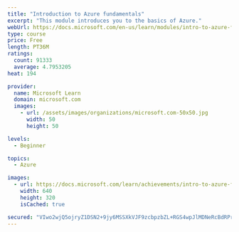 ```yaml
---
title: "Introduction to Azure fundamentals"
excerpt: "This module introduces you to the basics of Azure."
webUrl: https://docs.microsoft.com/en-us/learn/modules/intro-to-azure-fundamentals/
type: course
price: Free
length: PT36M
ratings:
  count: 91333
  average: 4.7953205
heat: 194

provider:
  name: Microsoft Learn
  domain: microsoft.com
  images:
    - url: /assets/images/organizations/microsoft.com-50x50.jpg
      width: 50
      height: 50

levels:
  - Beginner

topics:
  - Azure

images:
  - url: https://docs.microsoft.com/learn/achievements/intro-to-azure-fundamentals-social.png
    width: 640
    height: 320
    isCached: true

secured: "VIwo2wjQ5ojryZ1DSN2+9jy6MSSXkVJF9zcbpzbZL+RGS4wpJlMDNeRcBdRPrnCsKED2H/waQKtKQw9j2FPYSs09IIdC16EGNEDwR1QJZ+2t8yt34SSDY6OkYLK0jG+rxiS/1m4ETrCBOGbC11Q9Uq/G/IDXqIml5U1f8d1Nf9dYVwnDU7Vmp4rqesOfTjJpZ+p9D2x42Qx+9c+rfxj+7x2BAHMN9ZvbcvTYJ4Hu9Ve72UVjgaVeQ6IDYJzcU0gkmXzK0+fepjm4PEXbNrq6+rY2MMNJbKS2zx2B42Z8AYgsYwlj50Oswdfe/O5Nd+EIazwk1XktzpbEgSbkexF4OwHxwz9Gde43lowlwhvVlBOCOcVTuq5Z1BowmtQ9knm5qR84b9kTO+iunyKI3H9RCwFHNoFPPZIcRlJfGPztjX8RmitOsAjou7hmpiSP6otk;wL6CIS1h+oqKhkbX3TtTsg=="
---
```


